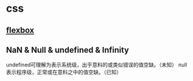 # css
## [flexbox](https://www.w3schools.com/css/css3_flexbox.asp)

## NaN & Null & undefined & Infinity

undefined可理解为表示系统级，出乎意料的或类似错误的值空缺。（未知）
null表示程序级，正常或在意料之中的值空缺。（已知）





